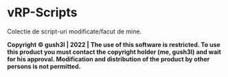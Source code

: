 # vRP-Scripts
Colectie de script-uri modificate/facut de mine.

**Copyright © gush3l | 2022 | The use of this software is restricted. To use this product you must contact the copyright holder (me, gush3l) and wait for his approval. Modification and distribution of the product by other persons is not permitted.**
